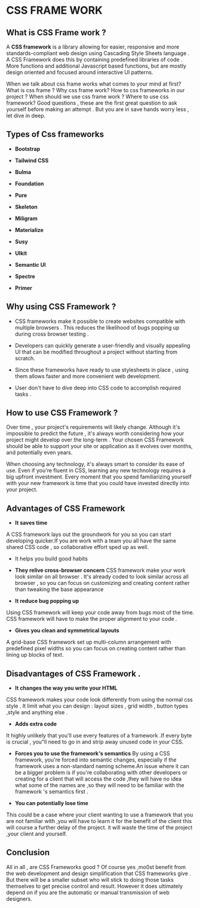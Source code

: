 #   CSS FRAME WORK 


## What is CSS Frame work ?

A **CSS framework** is a library allowing for easier, responsive  and more standards-compliant web design using Cascading Style Sheets language . A CSS Framework does this by containing predefined libraries of code . More functions and additional Javascript based functions, but are mostly design oriented and focused around interactive UI patterns.





When we talk about css frame works what comes to your mind at first?
What is css frame ? Why css frame work? How to css frameworks in our project ? When should we use css frame work ? Where to use css framework? Good questions , these are the first great question to ask yourself before making an attempt . But you are in save  hands worry less , let dive in deep.



## Types of Css frameworks

-  **Bootstrap**

-  **Tailwind CSS**

- **Bulma**

-  **Foundation**

- **Pure**

- **Skeleton**

- **Miligram**

- **Materialize**

- **Susy**

- **UIkit**

- **Semantic UI**

- **Spectre**

- **Primer**


## Why using CSS Framework ?

- CSS frameworks make it possible  to create websites compatible with multiple browsers . This reduces the likelihood of bugs popping up during cross browser testing .

- Developers can quickly generate a user-friendly and visually appealing UI that can be modified throughout a project without starting from scratch.

- Since these frameworks have ready to use stylesheets in place , using them allows faster and more convenient web development.

- User don't have to dive deep into CSS code to accomplish required tasks .


## How to use CSS Framework ?



Over time , your project's requirements  will likely change. Although it's impossible to predict the future , it's always worth considering how your project might develop over the long-term . Your chosen CSS Framework should be able to support your site or application as it evolves over months, and potentially  even years.


When choosing  any technology, it's always smart to consider its ease  of use. Even if you're fluent in CSS, learning any new technology requires a big upfront investment. Every moment that you spend  familiarizing yourself with your new framework is time that you could have invested directly into your project. 

## Advantages of CSS Framework 


-  **It saves time**

A CSS framework lays out the groundwork for you so you can start developing quicker.If you are work with a team you all have the same shared CSS code , so collaborative effort sped up as well.

- It helps you build good habits


-  **They relive cross-browser concern**
 CSS framework make your work look similar on all browser . It's already coded to look similar  across all browser , so you can focus on customizing and creating content rather than tweaking the base appearance  



- **It reduce bug popping up**

Using CSS framework will keep your code away from bugs most of the time. CSS framework will have to make the proper alignment to your code .


- **Gives you clean  and symmetrical layouts**

A grid-base  CSS framework set up multi-column arrangement with predefined pixel widths so you can focus on creating content rather than lining up blocks of text.


## Disadvantages of CSS Framework .

- **It changes the way you  write your HTML**

 CSS framework makes your code look differently from using the normal css style . It limit what you can design : layout sizes , grid width , button types ,style and anything else . 

- **Adds extra code**

It highly unlikely that you'll use every features of a framework .If every byte is crucial , you"ll need to go in and strip away unused code in your CSS.

- **Forces you to use the framework's semantics**
By using a CSS framework, you're forced into semantic changes, especially if the framework uses a non-standard naming scheme.An  issue where it can be a bigger problem is if you're collaborating with other developers or creating for a client that will access the code ,they will have no idea what some of the names  are ,so they will need to be familiar with the framework 's semantics first .

- **You can potentially lose time**

This could be a case where your client wanting to use  a framework that you are not familiar with ,you will have to learn it for the benefit of the client this will course a further delay of the project. it will waste the time of the project ,your client and yourself. 

## Conclusion 
All in all , are CSS Frameworks good ? Of course yes ,mo0st benefit from  the web development and design simplification that CSS frameworks give . But there will be a smaller subset who will stick to doing those tasks themselves to get precise control and result. However it does ultimately depend on if you are the automatic or manual transmission of web designers.